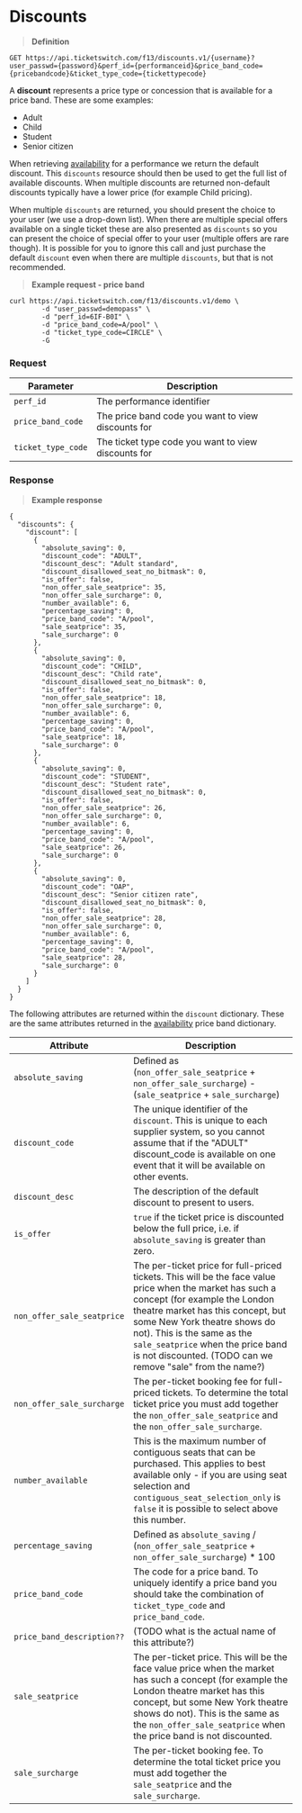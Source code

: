 # Discounts

> **Definition**

```
GET https://api.ticketswitch.com/f13/discounts.v1/{username}?user_passwd={password}&perf_id={performanceid}&price_band_code={pricebandcode}&ticket_type_code={tickettypecode}
```

A **discount** represents a price type or concession that is available for a 
price band. These are some examples:

* Adult
* Child
* Student
* Senior citizen

When retrieving [availability](#availability) for a performance we return the
default discount. This `discounts` resource should then be used to get the full 
list of available discounts. When multiple discounts are returned non-default
discounts typically have a lower price (for example Child pricing).

When multiple `discounts` are returned, you should present the choice to your
user (we use a drop-down list). When there are multiple special offers available
on a single ticket these are also presented as `discounts` so you can present
the choice of special offer to your user (multiple offers are rare though). It
is possible for you to ignore this call and just purchase the default `discount`
even when there are multiple `discounts`, but that is not recommended.

> **Example request - price band**

```shell
curl https://api.ticketswitch.com/f13/discounts.v1/demo \
        -d "user_passwd=demopass" \
        -d "perf_id=6IF-B0I" \
        -d "price_band_code=A/pool" \
        -d "ticket_type_code=CIRCLE" \
        -G
```

### Request

Parameter | Description
--------- | -----------
`perf_id` | The performance identifier
`price_band_code` | The price band code you want to view discounts for
`ticket_type_code` | The ticket type code you want to view discounts for


### Response

> **Example response**

```shell
{
  "discounts": {
    "discount": [
      {
        "absolute_saving": 0,
        "discount_code": "ADULT",
        "discount_desc": "Adult standard",
        "discount_disallowed_seat_no_bitmask": 0,
        "is_offer": false,
        "non_offer_sale_seatprice": 35,
        "non_offer_sale_surcharge": 0,
        "number_available": 6,
        "percentage_saving": 0,
        "price_band_code": "A/pool",
        "sale_seatprice": 35,
        "sale_surcharge": 0
      },
      {
        "absolute_saving": 0,
        "discount_code": "CHILD",
        "discount_desc": "Child rate",
        "discount_disallowed_seat_no_bitmask": 0,
        "is_offer": false,
        "non_offer_sale_seatprice": 18,
        "non_offer_sale_surcharge": 0,
        "number_available": 6,
        "percentage_saving": 0,
        "price_band_code": "A/pool",
        "sale_seatprice": 18,
        "sale_surcharge": 0
      },
      {
        "absolute_saving": 0,
        "discount_code": "STUDENT",
        "discount_desc": "Student rate",
        "discount_disallowed_seat_no_bitmask": 0,
        "is_offer": false,
        "non_offer_sale_seatprice": 26,
        "non_offer_sale_surcharge": 0,
        "number_available": 6,
        "percentage_saving": 0,
        "price_band_code": "A/pool",
        "sale_seatprice": 26,
        "sale_surcharge": 0
      },
      {
        "absolute_saving": 0,
        "discount_code": "OAP",
        "discount_desc": "Senior citizen rate",
        "discount_disallowed_seat_no_bitmask": 0,
        "is_offer": false,
        "non_offer_sale_seatprice": 28,
        "non_offer_sale_surcharge": 0,
        "number_available": 6,
        "percentage_saving": 0,
        "price_band_code": "A/pool",
        "sale_seatprice": 28,
        "sale_surcharge": 0
      }
    ]
  }
}
```


The following attributes are returned within the `discount` dictionary. These 
are the same attributes returned in the [availability](#availability) price band
dictionary.

Attribute | Description
--------- | -----------
`absolute_saving` | Defined as (`non_offer_sale_seatprice` + `non_offer_sale_surcharge`) - (`sale_seatprice` + `sale_surcharge`)
`discount_code` | The unique identifier of the `discount`. This is unique to each supplier system, so you cannot assume that if the "ADULT" discount_code is available on one event that it will be available on other events.
`discount_desc` | The description of the default discount to present to users.
`is_offer` | `true` if the ticket price is discounted below the full price, i.e. if `absolute_saving` is greater than zero.
`non_offer_sale_seatprice` | The per-ticket price for full-priced tickets. This will be the face value price when the market has such a concept (for example the London theatre market has this concept, but some New York theatre shows do not). This is the same as the `sale_seatprice` when the price band is not discounted. (TODO can we remove "sale" from the name?)
`non_offer_sale_surcharge` | The per-ticket booking fee for full-priced tickets. To determine the total ticket price you must add together the `non_offer_sale_seatprice` and the `non_offer_sale_surcharge`.
`number_available` | This is the maximum number of contiguous seats that can be purchased. This applies to best available only - if you are using seat selection and `contiguous_seat_selection_only` is `false` it is possible to select above this number.
`percentage_saving` | Defined as `absolute_saving` / (`non_offer_sale_seatprice` + `non_offer_sale_surcharge`) * 100
`price_band_code` | The code for a price band. To uniquely identify a price band you should take the combination of `ticket_type_code` and `price_band_code`.
`price_band_description??` | (TODO what is the actual name of this attribute?)
`sale_seatprice` | The per-ticket price. This will be the face value price when the market has such a concept (for example the London theatre market has this concept, but some New York theatre shows do not). This is the same as the `non_offer_sale_seatprice` when the price band is not discounted.
`sale_surcharge` | The per-ticket booking fee. To determine the total ticket price you must add together the `sale_seatprice` and the `sale_surcharge`.
